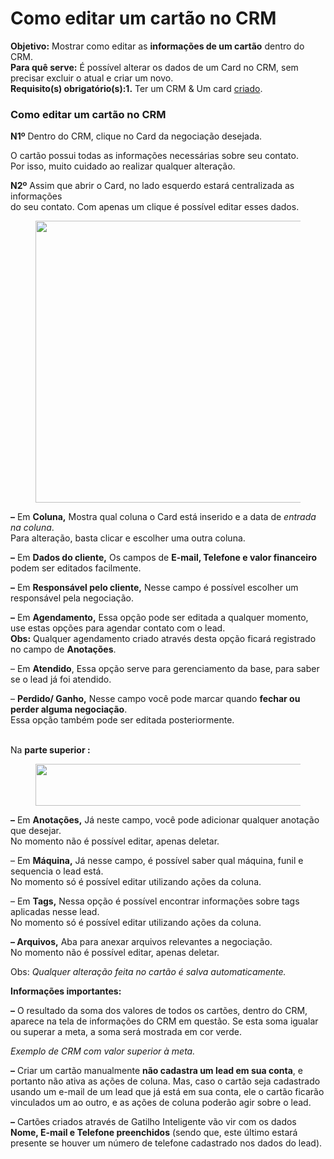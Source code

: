 # Como editar um cartão no CRM

**Objetivo:** Mostrar como editar as **informações de um cartão** dentro do CRM.\
**Para quê serve:** É possível alterar os dados de um Card no CRM, sem precisar excluir o atual e criar um novo.\
**Requisito(s) obrigatório(s):1.** Ter um CRM & Um card [criado](https://suporte.love/como-criar-um-cartao-no-pipeline/).

### **Como editar um cartão no CRM**

**N1º** Dentro do CRM, clique no Card da negociação desejada.

O cartão possui todas as informações necessárias sobre seu contato.\
Por isso, muito cuidado ao realizar qualquer alteração.

**N2º** Assim que abrir o Card, no lado esquerdo estará centralizada as informações\
do seu contato. Com apenas um clique é possível editar esses dados.

<figure><img src="https://suporte.love/wp-content/uploads/2023/07/image-37.png" alt="" height="451" width="725"><figcaption></figcaption></figure>

**–** Em **Coluna,** Mostra qual coluna o Card está inserido e a data de _entrada na coluna_.\
Para alteração, basta clicar e escolher uma outra coluna.

**–** Em **Dados do cliente,** Os campos de **E-mail, Telefone e valor financeiro** podem ser editados facilmente.

**–** Em **Responsável pelo cliente,** Nesse campo é possível escolher um responsável pela negociação.

**–** Em **Agendamento,** Essa opção pode ser editada a qualquer momento, use estas opções para agendar contato com o lead.\
**Obs:** Qualquer agendamento criado através desta opção ficará registrado no campo de **Anotações**.

– Em **Atendido**, Essa opção serve para gerenciamento da base, para saber se o lead já foi atendido.

– **Perdido/ Ganho,** Nesse campo você pode marcar quando **fechar ou perder alguma negociação**.\
Essa opção também pode ser editada posteriormente.

\
Na **parte superior :**

<figure><img src="https://suporte.love/wp-content/uploads/2023/07/image-38.png" alt="" height="67" width="867"><figcaption></figcaption></figure>

**–** Em **Anotações,** Já neste campo, você pode adicionar qualquer anotação que desejar.\
No momento não é possível editar, apenas deletar.

– Em **Máquina,** Já nesse campo, é possível saber qual máquina, funil e sequencia o lead está.\
No momento só é possível editar utilizando ações da coluna.

– Em **Tags,** Nessa opção é possível encontrar informações sobre tags aplicadas nesse lead.\
No momento só é possível editar utilizando ações da coluna.

**– Arquivos,** Aba para anexar arquivos relevantes a negociação.\
No momento não é possível editar, apenas deletar.

Obs: _Qualquer alteração feita no cartão é salva automaticamente._

**Informações importantes:**

**–** O resultado da soma dos valores de todos os cartões, dentro do CRM, aparece na tela de informações do CRM em questão. Se esta soma igualar ou superar a meta, a soma será mostrada em cor verde.

_Exemplo de CRM com valor superior à meta._

**–** Criar um cartão manualmente **não cadastra um lead em sua conta**, e portanto não ativa as ações de coluna. Mas, caso o cartão seja cadastrado usando um e-mail de um lead que já está em sua conta, ele o cartão ficarão vinculados um ao outro, e as ações de coluna poderão agir sobre o lead.

**–** Cartões criados através de Gatilho Inteligente vão vir com os dados **Nome, E-mail e Telefone preenchidos** (sendo que, este último estará presente se houver um número de telefone cadastrado nos dados do lead).
